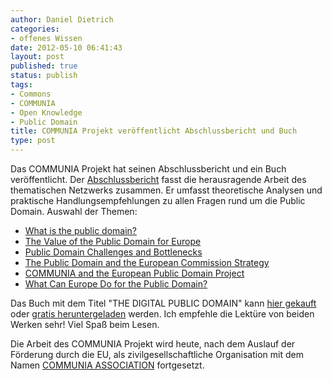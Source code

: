```yaml
---
author: Daniel Dietrich
categories:
- offenes Wissen
date: 2012-05-10 06:41:43
layout: post
published: true
status: publish
tags:
- Commons
- COMMUNIA
- Open Knowledge
- Public Domain
title: COMMUNIA Projekt veröffentlicht Abschlussbericht und Buch
type: post
---
```


Das COMMUNIA Projekt hat seinen Abschlussbericht und ein Buch veröffentlicht. Der [Abschlussbericht](http://communia-project.eu/final-report/) fasst die herausragende Arbeit des thematischen Netzwerks zusammen. Er umfasst theoretische Analysen und praktische Handlungsempfehlungen zu allen Fragen rund um die Public Domain. Auswahl der Themen:

  * [What is the public domain?](http://communia-project.eu/final-report/what-is-the-public-domain.html)
  * [The Value of the Public Domain for Europe](http://communia-project.eu/final-report/value-public-domain-europe.html)
  * [Public Domain Challenges and Bottlenecks](http://communia-project.eu/final-report/public-domain-challenges-and-bottlenecks.html)
  * [The Public Domain and the European Commission Strategy](http://communia-project.eu/final-report/public-domain-and-european-commission-strategy.html)
  * [COMMUNIA and the European Public Domain Project](http://communia-project.eu/final-report/communia-and-european-public-domain-project.html)
  * [What Can Europe Do for the Public Domain?](http://communia-project.eu/final-report/what-can-europe-do-public-domain.html)

Das Buch mit dem Titel "THE DIGITAL PUBLIC DOMAIN" kann [hier gekauft](http://www.openbookpublishers.com/product/93/the-digital-public-domain--foundations-for-an-open-culture/1796c29e19e8140e48484ab089476fa2%20) oder [gratis heruntergeladen](http://www.communia-association.org/wp-content/uploads/the_digital_public_domain.pdf) werden. Ich empfehle die Lektüre von beiden Werken sehr! Viel Spaß beim Lesen.

Die Arbeit des COMMUNIA Projekt wird heute, nach dem Auslauf der Förderung durch die EU, als zivilgesellschaftliche Organisation mit dem Namen [COMMUNIA ASSOCIATION](http://www.communia-association.org/) fortgesetzt.

 